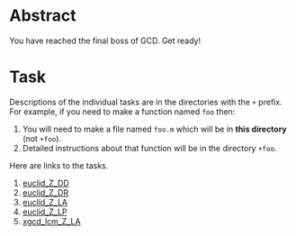 
# Abstract

You have reached the final boss of GCD. Get ready!


# Task

Descriptions of the individual tasks are in the directories with the `+` prefix.
For example, if you need to make a function named `foo` then:

1. You will need to make a file named `foo.m` which will be in **this directory** (not `+foo`).
1. Detailed instructions about that function will be in the directory `+foo`.

Here are links to the tasks.

1. [euclid_Z_DD](+euclid_Z_DD)
1. [euclid_Z_DR](+euclid_Z_DR)
1. [euclid_Z_LA](+euclid_Z_LA)
1. [euclid_Z_LP](+euclid_Z_LP)
1. [xgcd_lcm_Z_LA](+xgcd_lcm_Z_LA)

